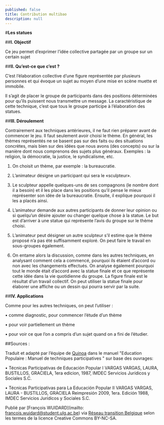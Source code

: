 ```yaml
---
published: false
title: Contribution multibao
description: null
---
```


#**Les statues**

##**I. Objectif** 

Ce jeu permet d’exprimer l’idée collective partagée par un groupe sur un certain sujet

##**II. Qu’est-ce que c’est ?**

C’est l’élaboration collective d’une figure représentée par plusieurs personnes et qui évoque un sujet au moyen d’une mise en scène muette et immobile.

Il s’agit de placer le groupe de participants dans des positions déterminées pour qu’ils puissent nous transmettre un message. La caractéristique de cette technique, c’est que tous le groupe participe à l’élaboration des statues. 

##**III. Déroulement** 

Contrairement aux techniques antérieures, il ne faut rien préparer avant de commencer le jeu. Il faut seulement avoir choisi le thème. En général, les thèmes représentés ne se basent pas sur des faits ou des situations concrètes, mais bien sur des idées que nous avons (des concepts) ou sur la manière dont nous comprenons des sujets plus généraux. Exemples : la religion, la démocratie, la justice, le syndicalisme, etc.

1. On choisit un thème, par exemple : la bureaucratie. 

2. L’animateur désigne un participant qui sera le «sculpteur». 

3. Le sculpteur appelle quelques-uns de ses compagnons (le nombre dont il a besoin) et il les place dans les positions qu’il pense le mieux représenter son idée de la bureaucratie. Ensuite, il explique pourquoi il les a placés ainsi. 

4. L’animateur demande aux autres participants de donner leur opinion ou si quelqu’un désire ajouter ou changer quelque chose à la statue. Le but est d’arriver à une statue qui représente l’avis du groupe sur le thème choisi. 

5. L’animateur peut désigner un autre sculpteur s’il estime que le thème proposé n’a pas été suffisamment exploré. On peut faire le travail en sous-groupes également. 

6. On entame alors la discussion, comme dans les autres techniques, en analysant comment cela a commencé, pourquoi ils étaient d’accord ou non avec les changements effectués. On analyse également pourquoi tout le monde était d’accord avec la statue finale et ce que représente cette idée dans la vie quotidienne du groupe. La figure finale est le résultat d’un travail collectif. On peut utiliser la statue finale pour élaborer une affiche ou un dessin qui pourra servir par la suite.

##**IV. Applications** 

Comme pour les autres techniques, on peut l’utiliser :

• comme diagnostic, pour commencer l’étude d’un thème 

• pour voir partiellement un thème 

• pour voir ce que l’on a compris d’un sujet quand on a fini de l’étudier.

##Sources : 

Traduit et adapté par l’équipe de [Quinoa](http://www.quinoa.be/) dans le manuel "Education Populaire : Manuel de techniques participatives "  sur base des ouvrages:

• Técnicas Participativas de Educación Popular I VARGAS VARGAS, LAURA,  BUSTILLOS, GRACIELA, 1era edicion, 1987, IMDEC Servicios Jurídicos y Sociales S.C. 

• Técnicas Participativas para La Educación Popular II VARGAS VARGAS, LAURA - BUSTILLOS, GRACIELA Reimpresión 2009, 1era. Edición 1988, IMDEC Servicios Jurídicos y Sociales S.C.

Publié par [François WUIDARD](mailto: francois.wuidard@student.ulg.ac.be) via [Réseau transition Belgique]( http://www.reseautransition.be/) selon les termes de la licence Creative Commons BY-NC-SA.
